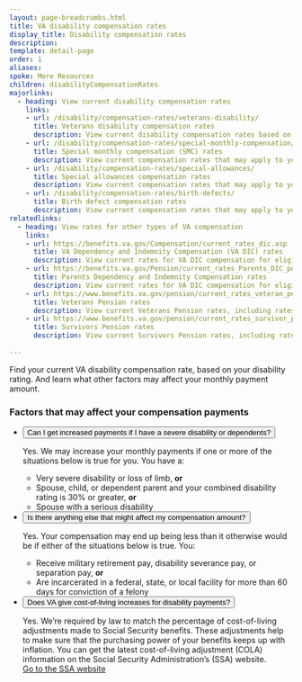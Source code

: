 ```yaml
---
layout: page-breadcrumbs.html
title: VA disability compensation rates
display_title: Disability compensation rates
description:
template: detail-page
order: 1
aliases:
spoke: More Resources
children: disabilityCompensationRates
majorlinks:
  - heading: View current disability compensation rates
    links:
    - url: /disability/compensation-rates/veterans-disability/
      title: Veterans disability compensation rates
      description: View current disability compensation rates based on disability rating and number of dependents.
    - url: /disability/compensation-rates/special-monthly-compensation/
      title: Special monthly compensation (SMC) rates
      description: View current compensation rates that may apply to you if you qualify for special monthly compensation based on the severity of your disability.
    - url: /disability/compensation-rates/special-allowances/
      title: Special allowances compensation rates
      description: View current compensation rates that may apply to you if you qualify for an automobile or clothing allowance or a Medal of Honor pension.
    - url: /disability/compensation-rates/birth-defects/
      title: Birth defect compensation rates
      description: View current compensation rates that may apply to your family if your child has spina bifida or certain other birth defects linked to your or another parent’s service in South Vietnam or the Republic of Korea.
relatedlinks:
  - heading: View rates for other types of VA compensation
    links: 
    - url: https://benefits.va.gov/Compensation/current_rates_dic.asp
      title: VA Dependency and Indemnity Compensation (VA DIC) rates 
      description: View current rates for VA DIC compensation for eligible surviving spouses and children. 
    - url: https://benefits.va.gov/Pension/current_rates_Parents_DIC_pen.asp
      title: Parents Dependency and Indemnity Compensation rates
      description: View current rates for VA DIC compensation for eligible surviving parents. 
    - url: https://www.benefits.va.gov/pension/current_rates_veteran_pen.asp
      title: Veterans Pension rates
      description: View current Veterans Pension rates, including rates for aid and attendance or housebound allowance.
    - url: https://www.benefits.va.gov/pension/current_rates_survivor_pen.asp
      title: Survivors Pension rates
      description: View current Survivors Pension rates, including rates for aid and attendance or housebound allowance.    
      
---
```

<div class="va-introtext">

Find your current VA disability compensation rate, based on your disability rating. And learn what other factors may affect your monthly payment amount.

</div>

### Factors that may affect your compensation payments

<ul class="usa-accordion" aria-multiselectable="true">
<li>
<button class="usa-button-unstyled usa-accordion-button" aria-controls="increased">Can I get increased payments if I have a severe disability or dependents?</button>
<div id="increased" class="usa-accordion-content">

Yes. We may increase your monthly payments if one or more of the situations below  is true for you. You have a:
<ul>
  <li>Very severe disability or loss of limb, <b>or</b></li>
  <li>Spouse, child, or dependent parent and your combined disability rating is 30% or greater, <b>or</b></li>
  <li>Spouse with a serious disability</li>
</ul>

</div>
</li>
<li>
<button class="usa-button-unstyled usa-accordion-button" aria-controls="affect">Is there anything else that might affect my compensation amount?</button>
<div id="affect" class="usa-accordion-content">

Yes. Your compensation may end up being less than it otherwise would be if either of the situations below is true. You:
<ul>
  <li>Receive military retirement pay, disability severance pay, or separation pay, <b>or</b></li>
  <li>Are incarcerated in a federal, state, or local facility for more than 60 days for conviction of a felony</li>

</div>
</li>
<li>
<button class="usa-button-unstyled usa-accordion-button" aria-controls="cost">Does VA give cost-of-living increases for disability payments?</button>
<div id="cost" class="usa-accordion-content">

Yes. We’re required by law to match the percentage of cost-of-living adjustments made to Social Security benefits. These adjustments help to make sure that the purchasing power of your benefits keeps up with inflation. You can get the latest cost-of-living adjustment (COLA) information on the Social Security Administration’s (SSA) website. <br>
<a href="http://www.socialsecurity.gov/cola/">Go to the SSA website</a>
</div>
</li>
</ul>
